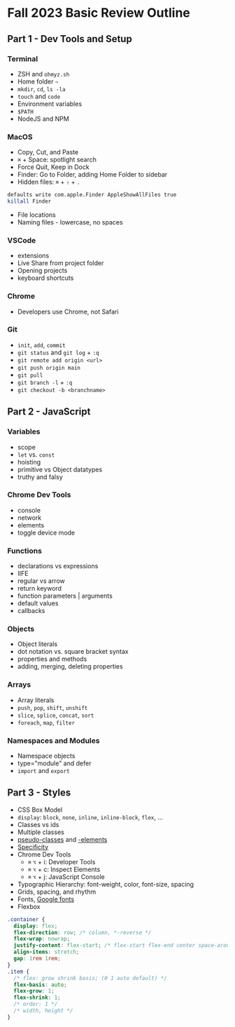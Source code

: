 # Fall 2023 Basic Review Outline

## Part 1 - Dev Tools and Setup

### Terminal

- ZSH and `ohmyz.sh`
- Home folder `~`
- `mkdir`, `cd`, `ls -la`
- `touch` and `code`
- Environment variables
- `$PATH`
- NodeJS and NPM

### MacOS

- Copy, Cut, and Paste
- `⌘` + Space: spotlight search
- Force Quit, Keep in Dock
- Finder: Go to Folder, adding Home Folder to sidebar
- Hidden files: `⌘` + `⇧` + `.`

```bash
defaults write com.apple.Finder AppleShowAllFiles true
killall Finder
```

- File locations
- Naming files - lowercase, no spaces

### VSCode

- extensions
- Live Share from project folder
- Opening projects
- keyboard shortcuts

### Chrome

- Developers use Chrome, not Safari

### Git

- `init`, `add`, `commit`
- `git status` and `git log` + `:q`
- `git remote add origin <url>`
- `git push origin main`
- `git pull`
- `git branch -l` + `:q`
- `git checkout -b <branchname>`

## Part 2 - JavaScript

### Variables

- scope
- `let` vs. `const`
- hoisting
- primitive vs Object datatypes
- truthy and falsy

### Chrome Dev Tools

- console
- network
- elements
- toggle device mode

### Functions

- declarations vs expressions
- IIFE
- regular vs arrow
- return keyword
- function parameters | arguments
- default values
- callbacks

### Objects

- Object literals
- dot notation vs. square bracket syntax
- properties and methods
- adding, merging, deleting properties

### Arrays

- Array literals
- `push`, `pop`, `shift`, `unshift`
- `slice`, `splice`, `concat`, `sort`
- `foreach`, `map`, `filter`

### Namespaces and Modules

- Namespace objects
- type="module" and defer
- `import` and `export`

## Part 3 - Styles

- CSS Box Model
- `display`: `block`, `none`, `inline`, `inline-block`, `flex`, ...
- Classes vs ids
- Multiple classes
- [pseudo-classes](https://developer.mozilla.org/en-US/docs/Web/CSS/Pseudo-classes) and [-elements](https://developer.mozilla.org/en-US/docs/Web/CSS/Pseudo-elements)
- [Specificity](https://developer.mozilla.org/en-US/docs/Web/CSS/Specificity)
- Chrome Dev Tools
  - `⌘` `⌥` + i: Developer Tools
  - `⌘` `⌥` + c: Inspect Elements
  - `⌘` `⌥` + j: JavaScript Console
- Typographic Hierarchy: font-weight, color, font-size, spacing
- Grids, spacing, and rhythm
- Fonts, [Google fonts](https://fonts.google.com/)
- Flexbox

```css
.container {
  display: flex;
  flex-direction: row; /* column, *-reverse */
  flex-wrap: nowrap;
  justify-content: flex-start; /* flex-start flex-end center space-around space-evenly space-between */
  align-items: stretch;
  gap: 1rem 1rem;
}
.item {
  /* flex: grow shrink basis; (0 1 auto default) */
  flex-basis: auto;
  flex-grow: 1;
  flex-shrink: 1;
  /* order: 1 */
  /* width, height */
}
```
